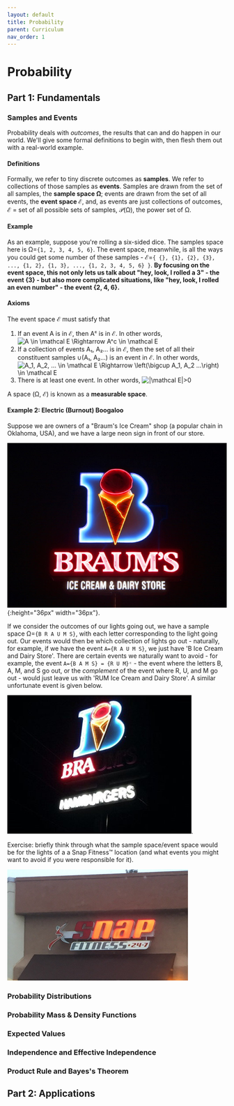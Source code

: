 ```yaml
---
layout: default
title: Probability
parent: Curriculum
nav_order: 1
---
```



# Probability
## Part 1: Fundamentals
### Samples and Events
Probability deals with _outcomes_, the results that can and do happen in our world. We'll give some formal definitions to begin with, then flesh them out with a real-world example.

#### Definitions
Formally, we refer to tiny discrete outcomes as **samples**.  We refer to collections of those samples as **events**. Samples are drawn from the set of all samples, the **sample space Ω**; events are drawn from the set of all events, the **event space ℰ**, and, as events are just collections of outcomes, ℰ = set of all possible sets of samples, 𝒫(Ω), the power set of Ω.

#### Example
As an example, suppose you're rolling a six-sided dice. The samples space here is Ω=`{1, 2, 3, 4, 5, 6}`. The event space, meanwhile, is all the ways you could get some number of these samples - ℰ=`{ {}, {1}, {2}, {3}, ..., {1, 2}, {1, 3}, ..., {1, 2, 3, 4, 5, 6} }`. **By focusing on the event space, this not only lets us talk about "hey, look, I rolled a 3" - the event {3} - but also more complicated situations, like "hey, look, I rolled an even number" - the event {2, 4, 6}.**

#### Axioms
The event space ℰ must satisfy that

1. If an event A is in ℰ, then Aᶜ is in ℰ. In other words, &nbsp;&nbsp; <img src="https://i.upmath.me/svg/A%20%5Cin%20%5Cmathcal%20E%20%5CRightarrow%20A%5Ec%20%5Cin%20%5Cmathcal%20E" alt="A \in \mathcal E \Rightarrow A^c \in \mathcal E" />
2. If a collection of events A₁, A₂... is in ℰ, then the set of all their constituent samples ∪(A₁, A₂...) is an event in ℰ. In other words, &nbsp;&nbsp; <img src="https://i.upmath.me/svg/A_1%2C%20A_2%2C%20...%20%5Cin%20%5Cmathcal%20E%20%5CRightarrow%20%5Cleft(%5Cbigcup%20A_1%2C%20A_2%20...%5Cright)%20%5Cin%20%5Cmathcal%20E" alt="A_1, A_2, ... \in \mathcal E \Rightarrow \left(\bigcup A_1, A_2 ...\right) \in \mathcal E" />
3. There is at least one event. In other words, <img src="https://i.upmath.me/svg/%7C%5Cmathcal%20E%7C%3E0" alt="|\mathcal E|&gt;0" />

A space (Ω, ℰ) is known as a **measurable space**.

#### Example 2: Electric (Burnout) Boogaloo

Suppose we are owners of a "Braum's Ice Cream" shop (a popular chain in Oklahoma, USA), and we have a large neon sign in front of our store.

![Neon "Braum's Ice Cream" sign. The letters B R A U M and S are lit up](braums_correct.jpg "Lit-up Braum's Ice Cream Sign"){:height="36px" width="36px"}.

If we consider the outcomes of our lights going out, we have a sample space Ω=`{B R A U M S}`, with each letter corresponding to the light going out. Our events would then be which collection of lights go out - naturally, for example, if we have the event `A={R A U M S}`, we just have 'B Ice Cream and Dairy Store'. There are certain events we naturally want to avoid - for example, the event `A={B A M S} = {R U M}ᶜ` - the event where the letters B, A, M, and S go out, or the *complement* of the event where R, U, and M go out - would just leave us with 'RUM Ice Cream and Dairy Store'. A similar unfortunate event is given below.

![Neon "Braum's Ice Cream" sign. The letters B R and A are lit up](braums_incorrect.jpg "Lit-up Braum's Ice Cream Sign fail").

Exercise: briefly think through what the sample space/event space would be for the lights of a a Snap Fitness™ location (and what events you might want to avoid if you were responsible for it).

![Neon "Snap Fitness" sign. The letters N A and P are lit up, followed by "Fitness"](nap_fitness.png "Lit-up Snap Fitness Sign fail")



### Probability Distributions
### Probability Mass & Density Functions
### Expected Values
### Independence and Effective Independence
### Product Rule and Bayes's Theorem
## Part 2: Applications
